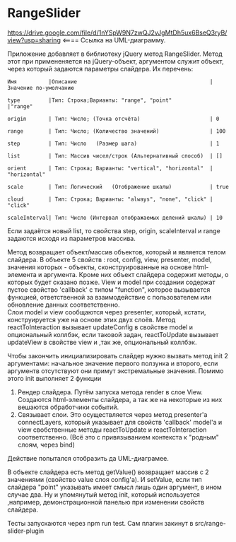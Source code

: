 # RangeSlider
https://drive.google.com/file/d/1nYSpW9N7zwQJ2vJgMtDh5ux6BseQ3ryB/view?usp=sharing <==== Ссылка на UML-диаграмму.

Приложение добавляет в  библиотеку jQuery метод RangeSlider. Метод этот при примененяется на  jQuery-объект, аргументом служит объект, через который задаются параметры слайдера. Их перечень:

    Имя          |Описание                                          |Значение по-умолчанию

    type         |Тип: Строка;Варианты: "range", "point"            |"range" 
  
    origin       | Тип: Число; (Точка отсчёта)                      | 0

    range        | Тип: Число; (Количество значений)                | 100

    step         | Тип: Число   (Размер шага)                       | 1

    list         | Тип: Массив чисел/строк (Альтернативный способ)  | []

    orient       | Тип: Строка; Варианты: "vertical", "horizontal"  | "horizontal"

    scale        | Тип: Логический   (Отображение шкалы)            | true

    cloud        | Тип: Строка; Варианты: "always", "none", "click" | "click"

    scaleInterval| Тип: Число (Интервал отображаемых делений шкалы) | 10

Если задаётся новый list, то свойства step, origin, scaleInterval и range задаются исходя из параметров массива.  

Метод возвращает объект/массив объектов, который и является телом слайдера. В объекте 5 свойств : root, config, view, presenter, model, значения которых - объекты, сконструированные на основе html-элемента и аргумента.  Кроме них объект слайдера содержит методы, о которых будет сказано позже. 
View и model при создании содержат пустое свойство 'callback' с типом "function", которое вызывается  функцией, ответственной за взаимодействие с пользователем или обновление данных соответственно.  
Слои model  и view сообщаются через presenter, который, кстати, конструируется уже на основе этих двух слоёв. Метод reactToInteraction вызывает updateConfig в свойстве model и опциональный коллбэк, если таковой задан, reactToUpdate вызывает updateView в свойстве view и ,так же, опциональный коллбэк. 

Чтобы закончить инициализировать слайдер нужно вызвать метод init 2 аргументами: начальное значение первого ползунка и второго, если аргументв отсутствуют они примут экстремальные значения. Помимо этого init выполняет 2 функции 

1) Рендер слайдера. Путём запуска метода render в слое View. Создаются html-элементы слайдера, а так же на некоторые из них вешаются обработчики событий.
2) Связывает слои.  Это осуществляется  через метод presenter'a connectLayers, который указывает для свойств 'callback' model'a и view свобственные методы reactToUpdate и reactToInteraction соответственно.
	(Всё это с привязыванием контекста к "родным" слоям, через bind)

Действие попытался отобразить да UML-диаграмее. 


В объекте слайдера есть метод getValue() возвращает массив с 2 значениями (свойство value слоя config'a). И setValue, если тип слайдера  "point" указывать имеет смысл лишь один аргумент, в ином случае два. Ну и упомянутый метод init, который используется ,например, демонстрационной панелью при изменении свойств слайдера.

Тесты запускаются через npm run test. Сам плагин закинут в src/range-slider-plugin











